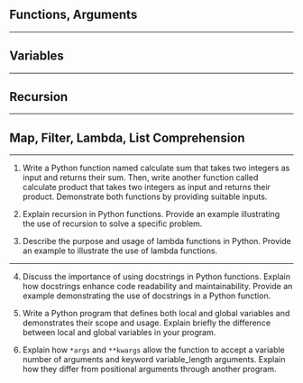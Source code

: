 
## Functions, Arguments




___

## Variables




___

## Recursion



___

## Map, Filter, Lambda, List Comprehension



___





1. Write a Python function named calculate sum that takes two integers as input and returns their sum. Then, write another function called calculate product that takes two integers as input and returns their product. Demonstrate both functions by providing suitable inputs.

2. Explain recursion in Python functions. Provide an example illustrating the use of recursion to solve a specific problem.

3. Describe the purpose and usage of lambda functions in Python. Provide an example to illustrate the use of lambda functions.

___

4. Discuss the importance of using docstrings in Python functions. Explain how docstrings enhance code readability and maintainability. Provide an example demonstrating the use of docstrings in a Python function.

5. Write a Python program that defines both local and global variables and demonstrates their scope and usage. Explain briefly the difference between local and global variables in your program.

6. Explain how `*args` and `**kwargs` allow the function to accept a variable number of arguments and keyword variable_length arguments. Explain how they differ from positional arguments through another program.

